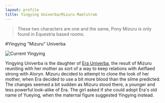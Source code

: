 ```yaml
---
layout: profile
title: Yingying Univerba/Mizuru Maelstrom
---
```


>These two characters are one and the same, Pony Mizuru is only found in Equestria based rooms.  

#Yingying "Mizuru" Univerba

![Current Yingying](https://static.f-list.net/images/charimage/1992597.jpg "Yingying")

Yingying Univerba is the daughter of [Era Univerba](https://www.f-list.net/c/Era%20Univerba/), the result of Mizuru reuniting with her mother as sort of a way to keep relations with Aelflaed strong with Aloryn. Mizuru decided to attempt to clone the look of her mother, when Era decided to use a bit more blood than the slime predicted. The changes seemed a bit sudden as Mizuru stood there, a younger and less powerful look-alike of Era. The girl asked if she could adopt Era's old name of Yueying, when the maternal figure suggested Yingying instead. 
